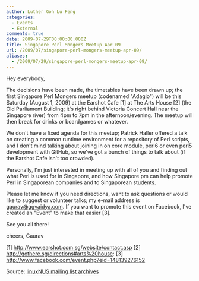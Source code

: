 ```yaml
---
author: Luther Goh Lu Feng
categories:
  - Events
  - External
comments: true
date: 2009-07-29T00:00:00.000Z
title: Singapore Perl Mongers Meetup Apr 09
url: /2009/07/singapore-perl-mongers-meetup-apr-09/
aliases:
  - /2009/07/29/singapore-perl-mongers-meetup-apr-09/
---
```


Hey everybody,

The decisions have been made, the timetables have been drawn up; the first Singapore Perl Mongers meetup (codenamed "Adagio") will be this Saturday (August 1, 2009) at the Earshot Cafe [1] at The Arts House [2] (the Old Parliament Building; it's right behind Victoria Concert Hall near the Singapore river) from 4pm to 7pm in the afternoon/evening. The meetup will then break for drinks or boardgames or whatever.

We don't have a fixed agenda for this meetup; Patrick Haller offered a talk on creating a common runtime environment for a repository of Perl scripts, and I don't mind talking about joining in on core module, perl6 or even perl5 development with GitHub, so we've got a bunch of things to talk about (if the Earshot Cafe isn't too crowded).

Personally, I'm just interested in meeting up with all of you and finding out what Perl is used for in Singapore, and how Singapore.pm can help promote Perl in Singaporean companies and to Singaporean students.

Please let me know if you need directions, want to ask questions or would like to suggest or volunteer talks; my e-mail address is gaurav@ggvaidya.com. If you want to promote this event on Facebook, I've created an "Event" to make that easier [3].

See you all there!

cheers,
Gaurav

[1] <a href="http://www.earshot.com.sg/website/contact.asp">http://www.earshot.com.sg/website/contact.asp</a>
[2] <a href="http://gothere.sg/directions#arts%20house">http://gothere.sg/directions#arts%20house</a>:
[3] <a href="http://www.facebook.com/event.php?eid=148139276152">http://www.facebook.com/event.php?eid=148139276152</a>


Source: <a href="http://tech.groups.yahoo.com/group/linuxNUS/message/4149">linuxNUS mailing list archives</a>
